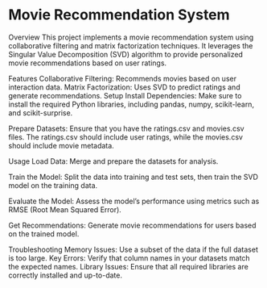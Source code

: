 # Movie Recommendation System
Overview
This project implements a movie recommendation system using collaborative filtering and matrix factorization techniques. It leverages the Singular Value Decomposition (SVD) algorithm to provide personalized movie recommendations based on user ratings.

Features
Collaborative Filtering: Recommends movies based on user interaction data.
Matrix Factorization: Uses SVD to predict ratings and generate recommendations.
Setup
Install Dependencies: Make sure to install the required Python libraries, including pandas, numpy, scikit-learn, and scikit-surprise.

Prepare Datasets: Ensure that you have the ratings.csv and movies.csv files. The ratings.csv should include user ratings, while the movies.csv should include movie metadata.

Usage
Load Data: Merge and prepare the datasets for analysis.

Train the Model: Split the data into training and test sets, then train the SVD model on the training data.

Evaluate the Model: Assess the model’s performance using metrics such as RMSE (Root Mean Squared Error).

Get Recommendations: Generate movie recommendations for users based on the trained model.

Troubleshooting
Memory Issues: Use a subset of the data if the full dataset is too large.
Key Errors: Verify that column names in your datasets match the expected names.
Library Issues: Ensure that all required libraries are correctly installed and up-to-date.
